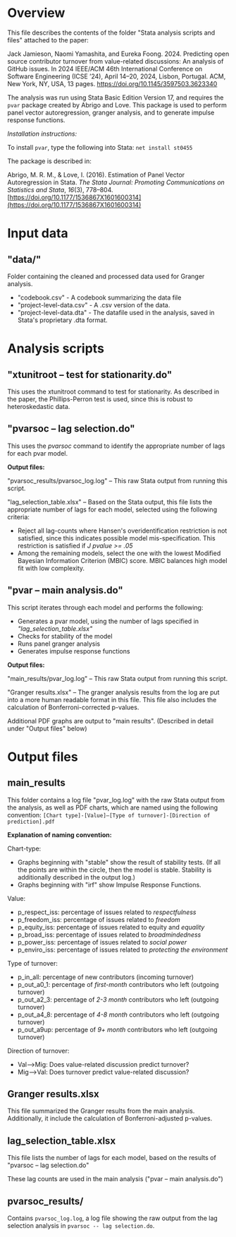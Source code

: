 # Overview
This file describes the contents of the folder "Stata analysis scripts and files" attached to the paper:

Jack Jamieson, Naomi Yamashita, and Eureka Foong. 2024. Predicting open source contributor turnover from value-related discussions: An analysis of GitHub issues. In 2024 IEEE/ACM 46th International Conference on Software Engineering (ICSE ’24), April 14–20, 2024, Lisbon, Portugal. ACM, New York, NY, USA, 13 pages. https://doi.org/10.1145/3597503.3623340

The analysis was run using Stata Basic Edition Version 17, and requires the `pvar` package created by Abrigo and Love. This package is used to perform panel vector autoregression, granger analysis, and to generate impulse response functions.

_Installation instructions:_

To install `pvar`, type the following into Stata: `net install st0455`

The package is described in:

Abrigo, M. R. M., & Love, I. (2016). Estimation of Panel Vector Autoregression in Stata. _The Stata Journal: Promoting Communications on Statistics and Stata_, _16_(3), 778–804. [https://doi.org/10.1177/1536867X1601600314](https://doi.org/10.1177/1536867X1601600314)




# Input data
## "data/" 
Folder containing the cleaned and processed data used for Granger analysis. 

- "codebook.csv" - A codebook summarizing the data file
- "project-level-data.csv" - A .csv version of the data.
- "project-level-data.dta" - The datafile used in the analysis, saved in Stata's proprietary .dta format.

# Analysis scripts

## "xtunitroot – test for stationarity.do"
This uses the xtunitroot command to test for stationarity. As described in the paper, the Phillips-Perron test is used, since this is robust to heteroskedastic data.




## "pvarsoc – lag selection.do"

This uses the _pvarsoc_ command to identify the appropriate number of lags for each pvar model.

**Output files:**

"pvarsoc\_results/pvarsoc\_log.log" – This raw Stata output from running this script.

"lag\_selection\_table.xlsx" – Based on the Stata output, this file lists the appropriate number of lags for each model, selected using the following criteria:

- Reject all lag-counts where Hansen's overidentification restriction is not satisfied, since this indicates possible model mis-specification. This restriction is satisfied if _J pvalue \>= .05_
- Among the remaining models, select the one with the lowest Modified Bayesian Information Criterion (MBIC) score. MBIC balances high model fit with low complexity.

## "pvar – main analysis.do"
This script iterates through each model and performs the following:

- Generates a pvar model, using the number of lags specified in _"lag\_selection\_table.xlsx"_
- Checks for stability of the model
- Runs panel granger analysis
- Generates impulse response functions

**Output files:**

"main\_results/pvar\_log.log" – This raw Stata output from running this script.

"Granger results.xlsx" – The granger analysis results from the log are put into a more human readable format in this file. This file also includes the calculation of Bonferroni-corrected p-values.

Additional PDF graphs are output to "main results".  (Described in detail under "Output files" below)

# Output files

## main_results
This folder contains a log file "pvar_log.log" with the raw Stata output from the analysis, as well as PDF charts, which are named using the following convention: `[Chart type]-[Value]—[Type of turnover]-[Direction of prediction].pdf`

**Explanation of naming convention:**

Chart-type:

- Graphs beginning with "stable" show the result of stability tests. (If all the points are within the circle, then the model is stable. Stability is additionally described in the output log.)
- Graphs beginning with "irf" show Impulse Response Functions.

Value:

- p\_respect\_iss: percentage of issues related to _respectfulness_
- p\_freedom\_iss: percentage of issues related to _freedom_
- p\_equity\_iss: percentage of issues related to equity and _equality_
- p\_broad\_iss: percentage of issues related to _broadmindedness_
- p\_power\_iss: percentage of issues related to _social power_
- p\_enviro\_iss: percentage of issues related to _protecting the environment_

Type of turnover:

- p\_in\_all: percentage of new contributors (incoming turnover)
- p\_out\_a0\_1: percentage of _first-month_ contributors who left (outgoing turnover)
- p\_out\_a2\_3: percentage of _2-3 month_ contributors who left (outgoing turnover)
- p\_out\_a4\_8: percentage of _4-8 month_ contributors who left (outgoing turnover)
- p\_out\_a9up: percentage of _9+ month_ contributors who left (outgoing turnover)

Direction of turnover:

- Val--\>Mig: Does value-related discussion predict turnover?
- Mig--\>Val: Does turnover predict value-related discussion?



## Granger results.xlsx
This file summarized the Granger results from the main analysis.  Additionally, it include the calculation of Bonferroni-adjusted p-values.



## lag_selection_table.xlsx
This file lists the number of lags for each model, based on the results of "pvarsoc – lag selection.do"

These lag counts are used in the main analysis ("pvar – main analysis.do")



## pvarsoc_results/
Contains `pvarsoc_log.log`, a log file showing the raw output from the lag selection analysis in `pvarsoc -- lag selection.do`.  


